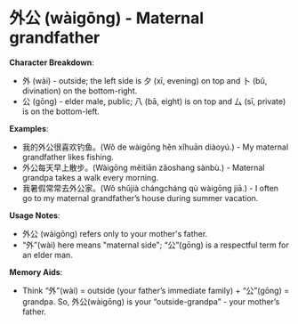 # **外公 (wàigōng) - Maternal grandfather**

**Character Breakdown**:  
- 外 (wài) - outside; the left side is 夕 (xī, evening) on top and 卜 (bǔ, divination) on the bottom-right.  
- 公 (gōng) - elder male, public;  八 (bā, eight) is on top and 厶 (sī, private) is on the bottom-left.

**Examples**:  
- 我的外公很喜欢钓鱼。(Wǒ de wàigōng hěn xǐhuān diàoyú.) - My maternal grandfather likes fishing.  
- 外公每天早上散步。(Wàigōng měitiān zǎoshang sànbù.) - Maternal grandpa takes a walk every morning.  
- 我暑假常常去外公家。(Wǒ shǔjià chángcháng qù wàigōng jiā.) - I often go to my maternal grandfather’s house during summer vacation.

**Usage Notes**:  
- 外公 (wàigōng) refers only to your mother's father.  
- “外”(wài) here means "maternal side"; “公”(gōng) is a respectful term for an elder man.

**Memory Aids**:  
- Think “外”(wài) = outside (your father’s immediate family) + “公”(gōng) = grandpa. So, 外公(wàigōng) is your “outside-grandpa” - your mother’s father.